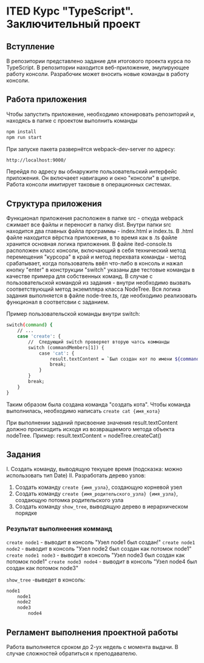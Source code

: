 # ITED Курс "TypeScript". Заключительный проект
## Вступление

В репозитории представлено задание для итогового проекта курса по TypeScript. В репозитории находится веб-приложение, эмулирующее работу консоли. Разрабочик может вносить новые команды в работу консоли.

## Работа приложения

Чтобы запустить приложение, необходимо клонировать репозиторий и, находясь в папке с проектом выполнить команды
```sh
npm install
npm run start
```

При запуске пакета развернётся webpack-dev-server по адресу:
```sh
http://localhost:9000/
```

Перейдя по адресу вы обнаружите пользовательский интерфейс приложения. Он включаеет навигацию и окно "консоли" в центре. Работа консоли имитирует таковые в операционных системах.

## Структура приложения

Функционал приложения расположен в папке src - откуда webpack сжимает все файлы и переносит в папку dist.
Внутри папки src находится два главных файла программы - index.html и index.ts. В .html файле находится вёрстка приложения, в то время как в .ts файле хранится основная логика приложения.
В файле ited-console.ts расположен класс консоли, включающий в себя технический метод перемещения "курсора" в край и метод перехвата команды - метод срабатывает, когда пользователь ввёл что-либо в консоль и нажал кнопку "enter" в конструкции "switch" указаны две тестовые команды в качестве примера для собственных команд. В случае с пользовательской командой из задания - внутри необходимо вызвать соответствующий метод экземпляра класса NodeTree. Вся логика задания выполняется в файле node-tree.ts, где необходимо реализовать функционал в соответсвии с заданием.

Пример пользовательской команды внутри switch:
```sh
switch(command) { 
    // ...
    case 'create': {
        //  Следующий switch проверяет вторую чатсь комманды
        switch (commandMembers[1]) {
            case 'cat': {
                result.textContent = `Был создан кот по имени ${commandMembers[2]}`;
                break;
            }
        }
        break;
    }
}
```
Таким образом была создана команда "создать кота". Чтобы команда выполнилась, необходимо написать `create cat {имя_кота}`

При выполнении заданий присвоение значения result.textContent должно происходить исходя из возвращаемого метода объекта nodeTree. Пример: result.textContent = nodeTree.createCat()

## Задания

I. Создать команду, выводящую текущее время (подсказка: можно использовать тип Date)
II. Разработать дерево узлов:
1) Создать команду `create {имя_узла}`, создающую корневой узел
2) Создать команду `create {имя_родительского_узла} {имя_узла}`, создающую потомка родительского узла
3) Создать команду `show_tree`, выводящую дерево в иерархическом порядке

### Результат выполнеения комманд
`create node1` - выводит в консоль "Узел node1 был создан!"
`create node1 node2` - выводит в консоль "Узел node2 был создан как потомок node1"
`create node1 node3` - выводит в консоль "Узел node3 был создан как потомок node1"
`create node3 node4` - выводит в консоль "Узел node4 был создан как потомок node3"

`show_tree` -выведет в консоль:
```sh
node1
    node1
    node2
    node3
        node4
```

## Регламент выполнения проектной работы

Работа выполняется сроком до 2-ух недель с момента выдачи. В случае сложностей обратиться к преподавателю.

